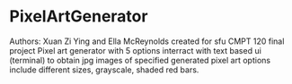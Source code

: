 # PixelArtGenerator
Authors: Xuan Zi Ying and Ella McReynolds
created for sfu CMPT 120 final project 
Pixel art generator with 5 options
interract with text based ui (terminal) to obtain jpg images of specified generated pixel art
options include different sizes, grayscale, shaded red bars.
